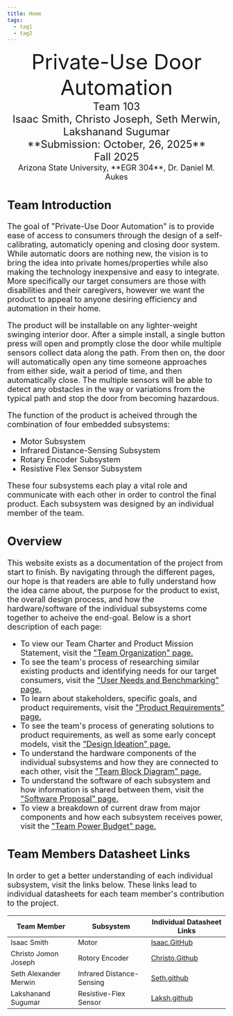 ```yaml
---
title: Home
tags:
  - tag1
  - tag2
---
```


<center>
<font size="8">Private-Use Door Automation<br>
<font size="5">Team 103<br>
<font size="5">Isaac Smith, Christo Joseph, Seth Merwin, Lakshanand Sugumar<br>
**Submission: October, 26, 2025**<br>
Fall 2025<br>
<font size="4">Arizona State University, **EGR 304**, Dr. Daniel M. Aukes<br>

</center>

## Team Introduction

The goal of "Private-Use Door Automation" is to provide ease of access to consumers through the design of a self-calibrating, automaticly opening and closing door system. While automatic doors are nothing new, the vision is to bring the idea into private homes/properties while also making the technology inexpensive and easy to integrate. More specifically our target consumers are those with disabilities and their caregivers, however we want the product to appeal to anyone desiring efficiency and automation in their home.

The product will be installable on any lighter-weight swinging interior door. After a simple install, a single button press will open and promptly close the door while multiple sensors collect data along the path. From then on, the door will automatically open any time someone approaches from either side, wait a period of time, and then automatically close. The multiple sensors will be able to detect any obstacles in the way or variations from the typical path and stop the door from becoming hazardous.

The function of the product is acheived through the combination of four embedded subsystems:

* Motor Subsystem
* Infrared Distance-Sensing Subsystem
* Rotary Encoder Subsystem
* Resistive Flex Sensor Subsystem

These four subsystems each play a vital role and communicate with each other in order to control the final product. Each subsystem was designed by an individual member of the team.

## Overview

This website exists as a documentation of the project from start to finish. By navigating through the different pages, our hope is that readers are able to fully understand how the idea came about, the purpose for the product to exist, the overall design process, and how the hardware/software of the individual subsystems come together to acheive the end-goal. Below is a short description of each page:

* To view our Team Charter and Product Mission Statement, visit the ["Team Organization" page.](https://egr304-2025-f-103.github.io/02-Team-Organization/)
* To see the team's process of researching similar existing products and identifying needs for our target consumers, visit the ["User Needs and Benchmarking" page.](https://egr304-2025-f-103.github.io/03-User-Needs-and%20Benchmarking/)
* To learn about stakeholders, specific goals, and product requirements, visit the ["Product Requirements" page.](https://egr304-2025-f-103.github.io/04-Product-Requirements/)
* To see the team's process of generating solutions to product requirements, as well as some early concept models, visit the ["Design Ideation" page.](https://egr304-2025-f-103.github.io/05-design-ideation/)
* To understand the hardware components of the individual subsystems and how they are connected to each other, visit the ["Team Block Diagram" page.](https://egr304-2025-f-103.github.io/06-team-block-diagram/)
* To understand the software of each subsystem and how information is shared between them, visit the ["Software Proposal" page.](https://egr304-2025-f-103.github.io/07-Software%20Proposal/)
* To view a breakdown of current draw from major components and how each subsystem receives power, visit the ["Team Power Budget" page.](https://egr304-2025-f-103.github.io/Team%20Power%20Budget/)


## Team Members Datasheet Links

In order to get a better understanding of each individual subsystem, visit the links below. These links lead to individual datasheets for each team member's contribution to the project.

| **Team Member**       | **Subsystem**             | **Individual Datasheet Links**                       |
| --------------------- | ------------------------- | ---------------------------------------------------- |
| Isaac Smith           | Motor                     | [Isaac.GitHub](https://isrysm52.github.io/)          |
| Christo Jomon Joseph  | Rotory Encoder            | [Christo.Github](https://chvisto.github.io/)         |
| Seth Alexander Merwin | Infrared Distance-Sensing | [Seth.github](https://samerwin1.github.io)           |
| Lakshanand Sugumar    | Resistive-Flex Sensor     | [Laksh.github](https://lakshanandsugumar.github.io/lakshtest01.github.io/) |
